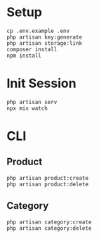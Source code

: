 # Setup

```
cp .env.example .env
php artisan key:generate
php artisan storage:link
composer install
npm install
```

# Init Session

```
php artisan serv
npx mix watch
```

# CLI

## Product

```
php artisan product:create
php artisan product:delete
```

## Category

```
php artisan category:create
php artisan category:delete
```
